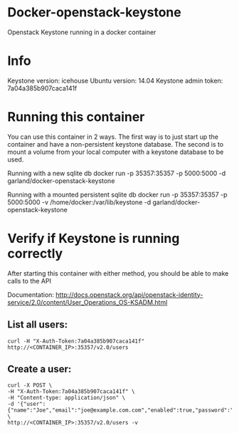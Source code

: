 Docker-openstack-keystone
=========================

Openstack Keystone running in a docker container

# Info
Keystone version: icehouse
Ubuntu version: 14.04
Keystone admin token: 7a04a385b907caca141f

# Running this container
You can use this container in 2 ways.  The first way is to just start up the container and have a non-persistent keystone database.  The second is to mount a volume from your local computer with a keystone database to be used.

Running with a new sqlite db
    docker run -p 35357:35357 -p 5000:5000 -d garland/docker-openstack-keystone

Running with a mounted persistent sqlite db
    docker run -p 35357:35357 -p 5000:5000 -v /home/docker:/var/lib/keystone  -d garland/docker-openstack-keystone

# Verify if Keystone is running correctly
After starting this container with either method, you should be able to make calls to the API

Documentation: http://docs.openstack.org/api/openstack-identity-service/2.0/content/User_Operations_OS-KSADM.html

## List all users:
    curl -H "X-Auth-Token:7a04a385b907caca141f" http://<CONTAINER_IP>:35357/v2.0/users

## Create a user:
    curl -X POST \
    -H "X-Auth-Token:7a04a385b907caca141f" \
    -H "Content-type: application/json" \
    -d '{"user":{"name":"Joe","email":"joe@example.com.com","enabled":true,"password":"1234"}}' \
    http://<CONTAINER_IP>:35357/v2.0/users -v